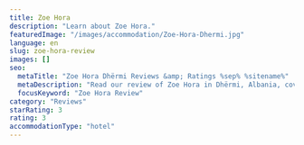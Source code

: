 ```yaml
---
title: Zoe Hora
description: "Learn about Zoe Hora."
featuredImage: "/images/accommodation/Zoe-Hora-Dhermi.jpg"
language: en
slug: zoe-hora-review
images: []
seo:
  metaTitle: "Zoe Hora Dhërmi Reviews &amp; Ratings %sep% %sitename%"
  metaDescription: "Read our review of Zoe Hora in Dhërmi, Albania, covering amenities, service, and tips for a memorable stay plus other guest ratings and reviews. "
  focusKeyword: "Zoe Hora Review"
category: "Reviews"
starRating: 3
rating: 3
accommodationType: "hotel"
---
```


